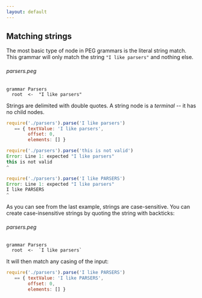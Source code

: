 ```yaml
---
layout: default
---
```


## Matching strings

The most basic type of node in PEG grammars is the literal string match. This
grammar will only match the string `"I like parsers"` and nothing else.

###### parsers.peg

    grammar Parsers
      root  <-  "I like parsers"

Strings are delimited with double quotes. A string node is a *terminal* -- it
has no child nodes.

```js
require('./parsers').parse('I like parsers')
   == { textValue: 'I like parsers',
        offset: 0,
        elements: [] }

require('./parsers').parse('this is not valid')
Error: Line 1: expected "I like parsers"
this is not valid
^

require('./parsers').parse('I like PARSERS')
Error: Line 1: expected "I like parsers"
I like PARSERS
^
```

As you can see from the last example, strings are case-sensitive. You can create
case-insensitive strings by quoting the string with backticks:

###### parsers.peg

    grammar Parsers
      root  <-  `I like parsers`

It will then match any casing of the input:

```js
require('./parsers').parse('I like PARSERS')
   == { textValue: 'I like PARSERS',
        offset: 0,
        elements: [] }
```

